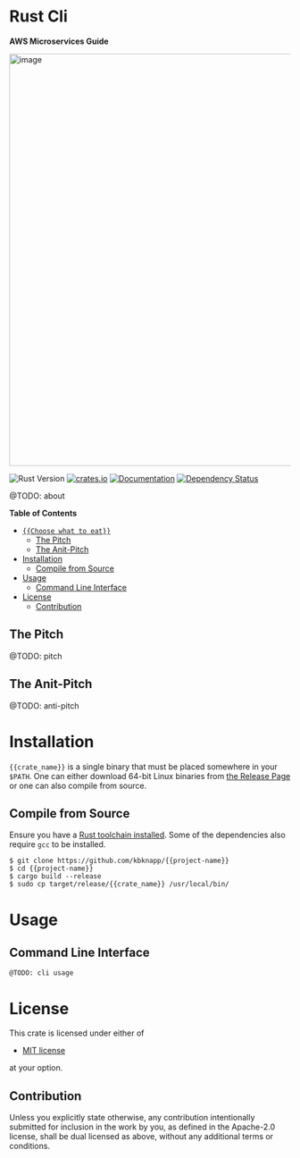 # Rust Cli

**AWS Microservices Guide**

<img width="738" alt="image" src="https://user-images.githubusercontent.com/77519205/217607808-a50c517a-c348-48e6-9952-85267adb0bb0.png">

![Rust Version][rustc-image]
[![crates.io][crate-image]][crate-link]
[![Documentation][docs-image]][docs-link]
[![Dependency Status][deps-image]][deps-link]

@TODO: about

<!-- markdown-toc start - Don't edit this section. Run M-x markdown-toc-refresh-toc -->
**Table of Contents**

- [`{{Choose what to eat}}`](#choose-what-to-eat)
  - [The Pitch](#the-pitch)
  - [The Anit-Pitch](#the-anit-pitch)
- [Installation](#installation)
  - [Compile from Source](#compile-from-source)
- [Usage](#usage)
  - [Command Line Interface](#command-line-interface)
- [License](#license)
  - [Contribution](#contribution)

<!-- markdown-toc end -->

## The Pitch

@TODO: pitch

## The Anit-Pitch

@TODO: anti-pitch

# Installation

`{{crate_name}}` is a single binary that must be placed somewhere in your
`$PATH`. One can either download 64-bit Linux binaries from [the Release Page](https://github.com/kbknapp/iptables_exporter/releases)
or one can also compile from source.

## Compile from Source

Ensure you have a [Rust toolchain installed](https://rustup.rs). Some of the
dependencies also require `gcc` to be installed.

```
$ git clone https://github.com/kbknapp/{{project-name}}
$ cd {{project-name}}
$ cargo build --release
$ sudo cp target/release/{{crate_name}} /usr/local/bin/
```

# Usage

## Command Line Interface

```
@TODO: cli usage
```

# License

This crate is licensed under either of

 * [MIT license](http://opensource.org/licenses/MIT)

at your option.

## Contribution

Unless you explicitly state otherwise, any contribution intentionally submitted
for inclusion in the work by you, as defined in the Apache-2.0 license, shall be
dual licensed as above, without any additional terms or conditions.

[//]: # (badges)

[rustc-image]: https://img.shields.io/badge/rustc-1.53+-blue.svg
[crate-image]: https://img.shields.io/crates/v/{{project-name}}.svg
[crate-link]: https://crates.io/crates/{{project-name}}
[docs-image]: https://docs.rs/{{project-name}}/badge.svg
[docs-link]: https://docs.rs/{{project-name}}
[deps-image]: https://deps.rs/repo/github/kbknapp/{{project-name}}/status.svg
[deps-link]: https://deps.rs/repo/github/kbknapp/{{project-name}}

